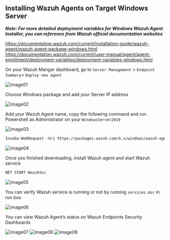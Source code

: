 ## Installing Wazuh Agents on Target Windows Server
 
**_Note: For more detailed deployment variables for Windows Wazuh Agent Installer, you can reference from Wazuh official documentation websites_**

https://documentation.wazuh.com/current/installation-guide/wazuh-agent/wazuh-agent-package-windows.html
https://documentation.wazuh.com/current/user-manual/agent/agent-enrollment/deployment-variables/deployment-variables-windows.html 


On your Wazuh Manger dashboard, go to `Server Management` > `Endpoint Summary`> `Deploy new agent`

![image01](https://github.com/user-attachments/assets/ea1c905f-ae84-4722-a36f-3dffb4d28934)


Choose Windows package and add your Server IP address

![image02](https://github.com/user-attachments/assets/600dba87-61ff-4594-9291-e47773395a3b)


Add your Wazuh Agent name, copy the following command and run Powershell as Administrator on your `WindowsServer2019`

![image03](https://github.com/user-attachments/assets/24a6ca04-9d87-43b1-89f1-bb345e10d88b)

```markdown
Invoke-WebRequest -Uri https://packages.wazuh.com/4.x/windows/wazuh-agent-4.9.0-1.msi -OutFile ${env.tmp}\wazuh-agent; msiexec.exe /i ${env.tmp}\wazuh-agent /q WAZUH_MANAGER='152.42.236.56' WAZUH_AGENT_NAME='WindowsServer2019' 
```

![image04](https://github.com/user-attachments/assets/d181b9c7-9f52-4992-9d69-68a59730b1c2)

Once you finished downloading, install Wazuh agent and start Wazuh service

```markdown
NET START WazuhSvc
```

![image05](https://github.com/user-attachments/assets/1b1e953d-2a0c-43ac-874f-da63fa86abb5)

You can verify Wazuh service is running or not by running `services.msc` in run box

![image06](https://github.com/user-attachments/assets/d0928dbb-d157-48a6-b3f3-655e90c474c8)

You can view Wazuh Agent’s status on Wazuh Endpoints Security Dashboards

![image07](https://github.com/user-attachments/assets/ecb38d9b-ebfe-4f53-9425-a14c32713944)
![image08](https://github.com/user-attachments/assets/b5e27d96-e19d-4fbb-96e0-905f1af775d9)
![image09](https://github.com/user-attachments/assets/1a595a06-b6d0-4c0c-8cdb-6f3d10397e04)

